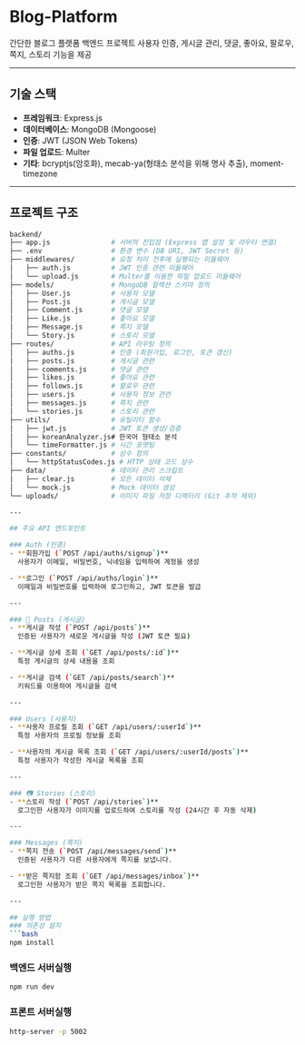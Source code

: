 # Blog-Platform

간단한 블로그 플랫폼 백엔드 프로젝트 
사용자 인증, 게시글 관리, 댓글, 좋아요, 팔로우, 쪽지, 스토리 기능을 제공

---

##  기술 스택

- **프레임워크**: Express.js  
- **데이터베이스**: MongoDB (Mongoose)  
- **인증**: JWT (JSON Web Tokens)  
- **파일 업로드**: Multer  
- **기타**: bcryptjs(암호화), mecab-ya(형태소 분석을 위해 명사 추출), moment-timezone  

---

##  프로젝트 구조

```bash
backend/
├── app.js               # 서버의 진입점 (Express 앱 설정 및 라우터 연결)
├── .env                 # 환경 변수 (DB URI, JWT Secret 등)
├── middlewares/         # 요청 처리 전후에 실행되는 미들웨어
│   ├── auth.js          # JWT 인증 관련 미들웨어
│   └── upload.js        # Multer를 이용한 파일 업로드 미들웨어
├── models/              # MongoDB 컬렉션 스키마 정의
│   ├── User.js          # 사용자 모델
│   ├── Post.js          # 게시글 모델
│   ├── Comment.js       # 댓글 모델
│   ├── Like.js          # 좋아요 모델
│   ├── Message.js       # 쪽지 모델
│   └── Story.js         # 스토리 모델
├── routes/              # API 라우팅 정의
│   ├── auths.js         # 인증 (회원가입, 로그인, 토큰 갱신)
│   ├── posts.js         # 게시글 관련
│   ├── comments.js      # 댓글 관련
│   ├── likes.js         # 좋아요 관련
│   ├── follows.js       # 팔로우 관련
│   ├── users.js         # 사용자 정보 관련
│   ├── messages.js      # 쪽지 관련
│   └── stories.js       # 스토리 관련
├── utils/               # 유틸리티 함수
│   ├── jwt.js           # JWT 토큰 생성/검증
│   ├── koreanAnalyzer.js# 한국어 형태소 분석
│   └── timeFormatter.js # 시간 포맷팅
├── constants/           # 상수 정의
│   └── httpStatusCodes.js # HTTP 상태 코드 상수
├── data/                # 데이터 관리 스크립트
│   ├── clear.js         # 모든 데이터 삭제
│   └── mock.js          # Mock 데이터 생성
└── uploads/             # 이미지 파일 저장 디렉터리 (Git 추적 제외)

---

## 주요 API 엔드포인트

### Auth (인증)
- **회원가입 (`POST /api/auths/signup`)**  
  사용자가 이메일, 비밀번호, 닉네임을 입력하여 계정을 생성 

- **로그인 (`POST /api/auths/login`)**  
  이메일과 비밀번호를 입력하여 로그인하고, JWT 토큰을 발급

---

### 📝 Posts (게시글)
- **게시글 작성 (`POST /api/posts`)**  
  인증된 사용자가 새로운 게시글을 작성 (JWT 토큰 필요)  

- **게시글 상세 조회 (`GET /api/posts/:id`)**  
  특정 게시글의 상세 내용을 조회  

- **게시글 검색 (`GET /api/posts/search`)**  
  키워드를 이용하여 게시글을 검색 

---

### Users (사용자)
- **사용자 프로필 조회 (`GET /api/users/:userId`)**  
  특정 사용자의 프로필 정보를 조회

- **사용자의 게시글 목록 조회 (`GET /api/users/:userId/posts`)**  
  특정 사용자가 작성한 게시글 목록을 조회  

---

### 📷 Stories (스토리)
- **스토리 작성 (`POST /api/stories`)**  
  로그인한 사용자가 이미지를 업로드하여 스토리를 작성 (24시간 후 자동 삭제)  

---

### Messages (쪽지)
- **쪽지 전송 (`POST /api/messages/send`)**  
  인증된 사용자가 다른 사용자에게 쪽지를 보냅니다.  

- **받은 쪽지함 조회 (`GET /api/messages/inbox`)**  
  로그인한 사용자가 받은 쪽지 목록을 조회합니다.  

---

## 실행 방법
### 의존성 설치
```bash
npm install
```
### 백엔드 서버실행
```bash
npm run dev
```
### 프론트 서버실행
```bash
http-server -p 5002
```
